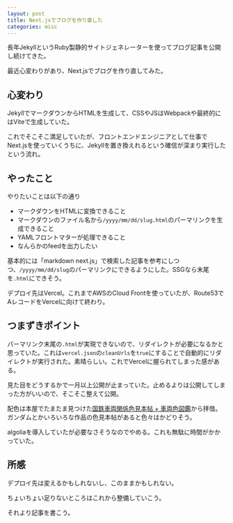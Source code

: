 ```yaml
---
layout: post
title: Next.jsでブログを作り直した
categories: misc
---
```


長年JekyllというRuby製静的サイトジェネレーターを使ってブログ記事を公開し続けてきた。

最近心変わりがあり、Next.jsでブログを作り直してみた。

## 心変わり

JekyllでマークダウンからHTMLを生成して、CSSやJSはWebpackや最終的にはViteで生成していた。

これでそこそこ満足していたが、フロントエンドエンジニアとして仕事でNext.jsを使っていくうちに、Jekyllを置き換えれるという確信が深まり実行したという流れ。

## やったこと

やりたいことは以下の通り

* マークダウンをHTMLに変換できること
* マークダウンのファイル名から`/yyyy/mm/dd/slug.html`のパーマリンクを生成できること
* YAMLフロントマターが処理できること
* なんらかのfeedを出力したい

基本的には「markdown next.js」で検索した記事を参考にしつつ、`/yyyy/mm/dd/slug`のパーマリンクにできるようにした。SSGなら末尾を`.html`にできそう。

デプロイ先はVercel。これまでAWSのCloud Frontを使っていたが、Route53でAレコードをVercelに向けて終わり。

## つまずきポイント

パーマリンク末尾の`.html`が実現できないので、リダイレクトが必要になるかと思っていた。これは`vercel.json`の`cleanUrls`を`true`にすることで自動的にリダイレクトが実行された。素晴らしい。これでVercelに握られてしまった感がある。

見た目をどうするかで一月以上公開が止まっていた。止めるよりは公開してしまった方がいいので、そこそこ整えて公開。

配色は本屋でたまたま見つけた[国鉄車両関係色見本帖 + 車両色図鑑](https://amzn.to/395MAQs)から拝借。ガンダムとかいろいろな作品の色見本帖があると色々はかどりそう。

algoliaを導入していたが必要なさそうなのでやめる。これも無駄に時間がかかっていた。

## 所感

デプロイ先は変えるかもしれないし、このままかもしれない。

ちょいちょい足りないところはこれから整備していこう。

それより記事を書こう。
